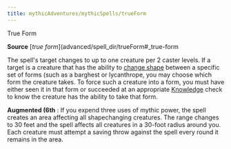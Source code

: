 ```yaml
---
title: mythicAdventures/mythicSpells/trueForm
---
```

True Form

**Source** [_true form_](advanced/spell_dir/trueForm#_true-form

The spell's target changes to up to one creature per 2 caster levels. If a target is a creature that has the ability to [change shape](monster_dir/universalMonsterRules#_change-shape) between a specific set of forms (such as a barghest or lycanthrope, you may choose which form the creature takes. To force such a creature into a form, you must have either seen it in that form or succeeded at an appropriate [Knowledge](skill_dir/knowledge#_knowledge) check to know the creature has the ability to take that form.

**Augmented (6th** : If you expend three uses of mythic power, the spell creates an area affecting all shapechanging creatures. The range changes to 30 feet and the spell affects all creatures in a 30-foot radius around you. Each creature must attempt a saving throw against the spell every round it remains in the area.

